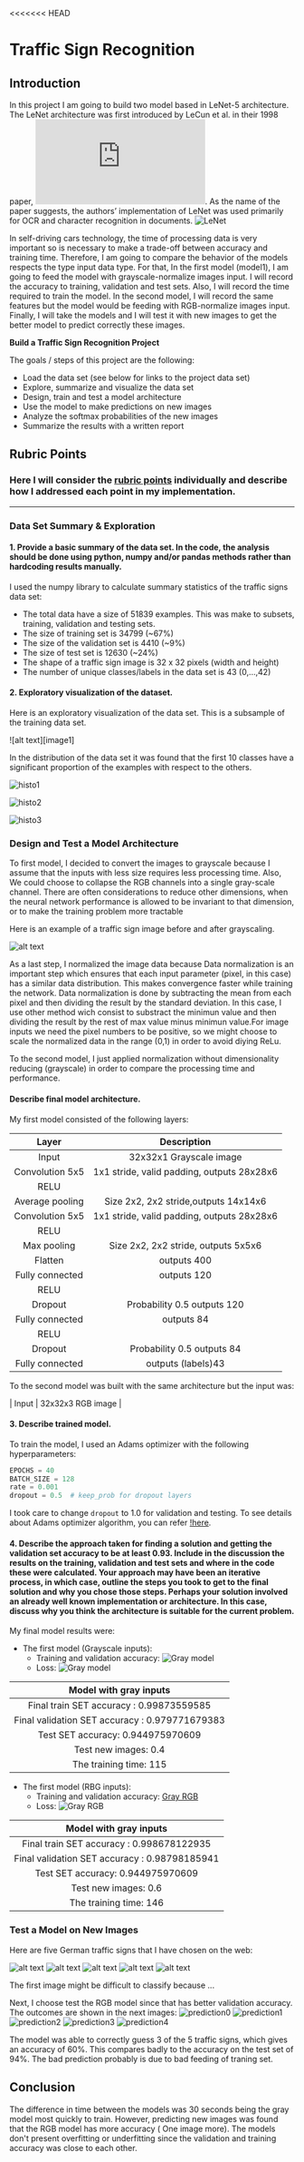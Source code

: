 <<<<<<< HEAD
# **Traffic Sign Recognition** 

## Introduction
In this project I am going to build two model based in LeNet-5 architecture. The LeNet architecture was first introduced by LeCun et al. in their 1998 paper, ![Gradient-Based Learning Applied to Document Recognition](http://yann.lecun.com/exdb/publis/pdf/lecun-01a.pdf). As the name of the paper suggests, the authors’ implementation of LeNet was used primarily for OCR and character recognition in documents. ![LeNet](./examples/LeNet5.png "LeNet-5")

In self-driving cars technology, the time of processing data is very important so is necessary to make a trade-off between accuracy and training time. Therefore, I am going to compare the behavior of the models respects the type input data type. For that, In the first model (model1), I am going to feed the model with grayscale-normalize images input. I will record the accuracy to training, validation and test sets. Also, I will record the time required to train the model. In the second model, I will record the same features but the model would be feeding with RGB-normalize images input. Finally, I will take the models and I will test it with new images to get the better model to predict correctly these images.

**Build a Traffic Sign Recognition Project**

The goals / steps of this project are the following:
* Load the data set (see below for links to the project data set)
* Explore, summarize and visualize the data set
* Design, train and test a model architecture
* Use the model to make predictions on new images
* Analyze the softmax probabilities of the new images
* Summarize the results with a written report


[//]: # (Image References)

[image2]: ./examples/grayscale.jpg "Grayscaling"
[image3]: ./examples/random_noise.jpg "Random Noise"
[image4]: ./Images/60LimitSpeed.png "Traffic Sign 1"
[image5]: ./Images/DangerousCurveLeft.png "Traffic Sign 2"
[image6]: ./Images/Pederastians.png "Traffic Sign 3"
[image7]: ./Images/roadWork.jpg "Traffic Sign 4"
[image8]: ./Images/yield.png "Traffic Sign 5"

## Rubric Points
### Here I will consider the [rubric points](https://review.udacity.com/#!/rubrics/481/view) individually and describe how I addressed each point in my implementation.  

---

### Data Set Summary & Exploration

#### 1. Provide a basic summary of the data set. In the code, the analysis should be done using python, numpy and/or pandas methods rather than hardcoding results manually.

I used the numpy library to calculate summary statistics of the traffic
signs data set:

* The total data have a size of 51839 examples. This was make to subsets, training, validation and testing sets. 
* The size of training set is 34799 (~67%)
* The size of the validation set is 4410 (~9%)
* The size of test set is 12630 (~24%)
* The shape of a traffic sign image is 32 x 32 pixels (width and height)
* The number of unique classes/labels in the data set is 43 (0,...,42) 

#### 2.  Exploratory visualization of the dataset.

Here is an exploratory visualization of the data set. This is a subsample of the training data set. 

![alt text][image1]

In the distribution of the data set it was found that the first 10 classes have a significant proportion of the examples with respect to the others.

![histo1](./examples/Train_set_histogram.jpg)

![histo2](./examples/Validation_set_histogram.jpg)

![histo3](./examples/Test_set_histogram.jpg.)


### Design and Test a Model Architecture 

To first model, I decided to convert the images to grayscale because I assume that the inputs with less size requires less processing time. Also, We could choose to collapse the RGB channels into a single gray-scale channel. There are often considerations to reduce other dimensions, when the neural network performance is allowed to be invariant to that dimension, or to make the training problem more tractable

Here is an example of a traffic sign image before and after grayscaling.

![alt text][image2]

As a last step, I normalized the image data because Data normalization is an important step which ensures that each input parameter (pixel, in this case) has a similar data distribution. This makes convergence faster while training the network. Data normalization is done by subtracting the mean from each pixel and then dividing the result by the standard deviation. In this case, I use other method wich consist to substract the minimun value and then dividing the result by the rest of max value minus minimun value.For image inputs we need the pixel numbers to be positive, so we might choose to scale the normalized data in the range (0,1) in order to avoid diying ReLu.

To the second model, I just applied normalization without dimensionality reducing (grayscale) in order to compare the processing time and performance.


#### Describe final model architecture.

My first model consisted of the following layers:

| Layer         		|     Description	        					| 
|:---------------------:|:---------------------------------------------:| 
| Input         		| 32x32x1 Grayscale image   					| 
| Convolution 5x5     	| 1x1 stride, valid padding, outputs 28x28x6 	|
| RELU					|												|
| Average pooling		| Size 2x2,	2x2 stride,outputs 14x14x6  		|
| Convolution 5x5     	| 1x1 stride, valid padding, outputs 28x28x6 	|
| RELU					|												|
| Max pooling   		| Size 2x2,	2x2 stride, 	outputs 5x5x6		|
| Flatten				| 							outputs 400 	 	|
| Fully connected		| 							outputs 120 	 	|
| RELU					|												|
| Dropout	 	   		| Probability 0.5		 	outputs 120 		|
| Fully connected		| 							outputs 84  	 	|
| RELU					|												|
| Dropout	 	   		| Probability 0.5		 	outputs 84  		|
| Fully connected		| 						outputs (labels)43	 	|

To the second model was built with the same architecture but the input was:

| Input         		| 32x32x3  RGB image        					| 


#### 3. Describe  trained  model. 

To train the model, I used an Adams optimizer with the following hyperparameters:
```python
EPOCHS = 40
BATCH_SIZE = 128
rate = 0.001
dropout = 0.5  # keep_prob for dropout layers
```

I took care to change ```dropout``` to 1.0 for validation and testing.
To see details about Adams optimizer algorithm, you can refer [!here](https://arxiv.org/pdf/1412.6980v7.pdf).

#### 4. Describe the approach taken for finding a solution and getting the validation set accuracy to be at least 0.93. Include in the discussion the results on the training, validation and test sets and where in the code these were calculated. Your approach may have been an iterative process, in which case, outline the steps you took to get to the final solution and why you chose those steps. Perhaps your solution involved an already well known implementation or architecture. In this case, discuss why you think the architecture is suitable for the current problem.

My final model results were:

* The first model (Grayscale inputs):
    * Training and validation accuracy:
    ![Gray model](./examples/AccuracyGray.jpg)
    * Loss:
    ![Gray model](./examples/LossGray.jpg)
    
|Model with gray inputs 	|
|:---------------------------------------:|
|Final train SET accuracy :	 0.99873559585| 
|Final validation SET accuracy :   	 0.979771679383| 
|Test SET accuracy:	 0.944975970609| 
|Test new images:	  0.4| 
|The training time:	 115|

* The first model (RBG inputs):
    * Training and validation accuracy:
    [Gray RGB](./examples/AccuracyRBG.jpg)
    * Loss:
    ![Gray RGB](./examples/LossRGB.jpg)
    
|Model with gray inputs 	|
|:---------------------------------------:|
|Final train SET accuracy :	 0.998678122935| 
|Final validation SET accuracy :   	 0.98798185941| 
|Test SET accuracy:	 0.944975970609| 
|Test new images:	0.6| 
|The training time:	 146|
 

### Test a Model on New Images

Here are five German traffic signs that I have chosen on the web:

![alt text][image4] ![alt text][image5] ![alt text][image6] 
![alt text][image7] ![alt text][image8]

The first image might be difficult to classify because ...

Next, I choose test the RGB model since that has better validation accuracy. The outcomes are shown in the next images:
    ![prediction0](./examples/prediction0.jpg)
    ![prediction1](./examples/prediction1.jpg)
    ![prediction2](./examples/prediction2.jpg)
    ![prediction3](./examples/prediction3.jpg)
    ![prediction4](./examples/prediction4.jpg)

The model was able to correctly guess 3 of the 5 traffic signs, which gives an accuracy of 60%. This compares badly to the accuracy on the test set of 94%. The bad prediction probably is due to bad feeding of traning set. 

## Conclusion

The difference in time between the models was 30 seconds being the gray model most quickly to train. However, predicting new images was found that the RGB model has more accuracy ( One image more). The models don't present overfitting or underfitting since the validation and training accuracy was close to each other. 


